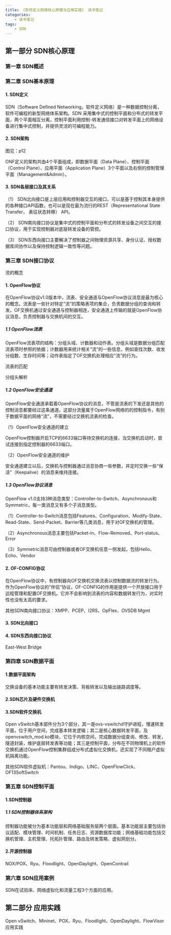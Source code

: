 ```yaml
---
title: 《软件定义网络核心原理与应用实践》 读书笔记
categories:
    - 读书笔记
tags:
    - SDN 
---
```



## 第一部分 SDN核心原理

### 第一章 SDN概述

### 第二章 SDN基本原理

#### 1. SDN定义

SDN（Software Defined Networking，软件定义网络）是一种数据控制分离，软件可编程的新型网络体系架构。SDN 采用集中式的控制平面和分布式的转发平面，两个平面相互分离，控制平面利用控制-转发通信接口对转发平面上的网络设备进行集中式控制，并提供灵活的可编程能力。

#### 2. SDN架构

图见：p12

ONF定义的架构共由4个平面组成，即数据平面（Data Plane）、控制平面（Control Plane）、应用平面（Application Plane）3个平面以及右侧的控制管理平面（Management&Admin）。

#### 3. SDN各层接口及其关系

（1） SDN北向接口是上层应用和控制器交互的接口，可以是基于控制其本身提供的各种接口API函数，也可以是现在最为流行的REST（Representational State Transfer， 表征状态转移） API。

（2） SDN南向接口协议是集中式的控制平面和分布式的转发设备之间交互的接口协议，用于实现控制器对底层转发设备的管控。 

（3） SDN东西向接口主要解决了控制器之间物理资源共享、身份认证、授权数据库间协作以及保持控制逻辑一致性等问题。

### 第三章 SDN接口协议

流的概念

#### 1. OpenFlow协议

在OpenFlow协议v1.0版本中，流表、安全通道与OpenFlow协议消息是最为核心的概念。流表是一些针对特定“流”的策略表项的集合，负责数据分组的查询和转发。OF交换机通过安全通道与控制器相连，安全通道上传输的就是OpenFlow协议消息，负责控制器与交换机间的交互。

##### 1.1 OpenFlow流表

OpenFlow流表项的结构：分组头域、计数器和动作表。分组头域是数据分组匹配流表项时参照的依据；计数器用来统计相关“流”的一些信息，例如查找次数、收发分组数、生存时间等；动作表指定了OF交换机处理相应“流”的行为。

流表的匹配

分组头解析

##### 1.2 OpenFlow安全通道

OpenFlow安全通道承载着OpenFlow协议的消息，不管是流表的下发还是其他的控制消息都要经过这条通道。这部分流量属于OpenFlow网络的的控制指令，有别于数据平面的网络“流”，不需要经过交换机流表的检查。

（1）OpenFlow安全通道的建立

OpenFlow控制器开启TCP的6633端口等待交换机的连接，当交换机启动时，尝试连接到指定控制器的6633端口。

（2）OpenFlow安全通道的维护

安全通道建立以后，交换机与控制器通过消息协商一些参数，并定时交换一些“保活”（Keepalive）的消息来维持连接。

##### 1.3 OpenFlow协议消息

OpenFlow v1.0支持3种消息类型：Controller-to-Switch、Asynchronous和Symmetric，每一类消息又有多个子消息类型。

（1）Controller-to-Switch消息包括Features、Configuration、Modify-State、Read-State、Send-Packet、Barrier等几类消息，用于对OF交换机的管理。

（2）Asynchronous消息主要包括Packet-in、Flow-Removed、Port-status、Error

（3）Symmetric消息可由控制器或者OF交换机任意一侧发起，包括Hello、Echo、Vendor

#### 2. OF-CONFIG协议

在OpenFlow协议中，有控制器向OF交换机交换流表以控制数据流的转发行为。作为OpenFlow协议的“伴侣”协议，OF-CONFIG的作用是提供一个开放接口用于远程管理和配置OF交换机。它并不会影响到流表的内容和数据转发行为，对实时性也没有太高的要求。

其他SDN南向接口协议：XMPP、PCEP、I2RS、OpFlex、OVSDB Mgmt

#### 3. SDN北向接口

#### 4. SDN东西向接口协议

East-West Bridge

### 第四章 SDN数据平面

#### 1.数据平面架构

交换设备的基本功能主要有转发决策、背板转发以及输出链路调度等。

#### 2.SDN芯片及硬件交换机

#### 3.SDN软件交换机

Open vSwitch基本部件分为3个部分，其一是ovs-vswitchd守护进程，慢速转发平面，位于用户空间，完成基本转发逻辑；其二是核心数据转发平面，及openvswitch_mod.ko模块，它位于内核空间，完成数据分组查询、修改、转发，隧道封装，维护底层转发表等功能；其三是控制平面，分布在不同物理机上的软件交换机通过OpenFlow控制集群组成分布式虚拟化交换机，还实现了不同租户虚拟机隔离功能。

其他SDN软件虚拟机：Pantou、Indigo、LINC、OpenFlowClick、OF13SoftSwitch

### 第五章 SDN控制平面

#### 1.SDN控制器

##### 1.1 SDN控制器体系架构

控制器功能被分为基本功能层和网络基础服务层两个层面。基本功能层主要包括协议适配、模块管理、时间机制、任务日志、资源数据库功能；网络基础功能包括交换机管理、主机管理、托拓扑管理、路由及转发策略、虚拟网划分。

#### 2.开源控制器

NOX/POX、Ryu、Floodlight、OpenDaylight、OpenContrail

### 第六章 SDN应用案例

SDN在试验床、网络虚拟化和流量工程3个方面的应用。

## 第二部分 应用实践

Open vSwitch、Mininet、POX、Ryu、Floodlight、OpenDaylight、FlowVisor应用实践
